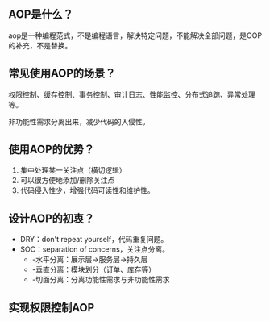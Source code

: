 ## AOP是什么？

aop是一种编程范式，不是编程语言，解决特定问题，不能解决全部问题，是OOP的补充，不是替换。

## 常见使用AOP的场景？

权限控制、缓存控制、事务控制、审计日志、性能监控、分布式追踪、异常处理等。

非功能性需求分离出来，减少代码的入侵性。

## 使用AOP的优势？

1. 集中处理某一关注点（横切逻辑）
2. 可以很方便地添加/删除关注点
3. 代码侵入性少，增强代码可读性和维护性。

## 设计AOP的初衷？

- DRY：don't repeat yourself，代码重复问题。
- SOC：separation of concerns，关注点分离。
  - -水平分离：展示层->服务层->持久层
  - -垂直分离：模块划分（订单、库存等）
  - -切面分离：分离功能性需求与非功能性需求

## 实现权限控制AOP

